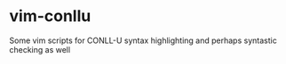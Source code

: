 # vim-conllu
Some vim scripts for CONLL-U syntax highlighting and perhaps syntastic checking as well
